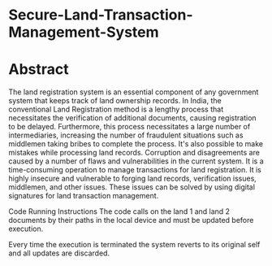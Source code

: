 # Secure-Land-Transaction-Management-System

# Abstract

The land registration system is an essential component of any government system that keeps track of land ownership records. In India, the conventional Land Registration method is a lengthy process that necessitates the verification of additional documents, causing registration to be delayed. Furthermore, this process necessitates a large number of intermediaries, increasing the number of fraudulent situations such as middlemen taking bribes to complete the process. It's also possible to make mistakes while processing land records. Corruption and disagreements are caused by a number of flaws and vulnerabilities in the current system. It is a time-consuming operation to manage transactions for land registration. It is highly insecure and vulnerable to forging land records, verification issues, middlemen, and other issues. These issues can be solved by using digital signatures for land transaction management.

Code Running Instructions
The code calls on the land 1 and land 2 documents by their paths in the local device and must be updated before execution.

Every time the execution is terminated the system reverts to its original self and all updates are discarded.

